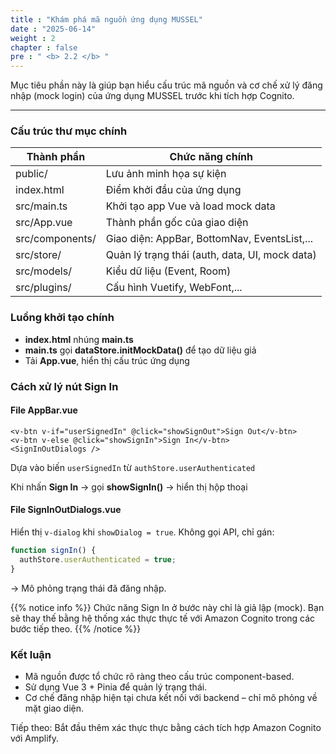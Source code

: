 ```yaml
---
title : "Khám phá mã nguồn ứng dụng MUSSEL"
date : "2025-06-14" 
weight : 2 
chapter : false
pre : " <b> 2.2 </b> "
---
```

Mục tiêu phần này là giúp bạn hiểu cấu trúc mã nguồn và cơ chế xử lý đăng nhập (mock login) của ứng dụng MUSSEL trước khi tích hợp Cognito.

---

### Cấu trúc thư mục chính

| Thành phần              | Chức năng chính                                     |
|-------------------------|-----------------------------------------------------|
| public/               | Lưu ảnh minh họa sự kiện                            |
| index.html            | Điểm khởi đầu của ứng dụng                          |
| src/main.ts           | Khởi tạo app Vue và load mock data                 |
| src/App.vue           | Thành phần gốc của giao diện                        |
| src/components/       | Giao diện: AppBar, BottomNav, EventsList,...        |
| src/store/            | Quản lý trạng thái (auth, data, UI, mock data)     |
| src/models/           | Kiểu dữ liệu (Event, Room)                          |
| src/plugins/          | Cấu hình Vuetify, WebFont,...                       |


### Luồng khởi tạo chính

- **index.html** nhúng **main.ts**
- **main.ts** gọi **dataStore.initMockData()** để tạo dữ liệu giả
- Tải **App.vue**, hiển thị cấu trúc ứng dụng


### Cách xử lý nút Sign In

#### File AppBar.vue

```vue
<v-btn v-if="userSignedIn" @click="showSignOut">Sign Out</v-btn>
<v-btn v-else @click="showSignIn">Sign In</v-btn>
<SignInOutDialogs />
```
Dựa vào biến `userSignedIn` từ `authStore.userAuthenticated`

Khi nhấn **Sign In** → gọi **showSignIn()** → hiển thị hộp thoại

#### File SignInOutDialogs.vue  

Hiển thị `v-dialog` khi `showDialog = true`. Không gọi API, chỉ gán:

```ts
function signIn() {
  authStore.userAuthenticated = true;
}
```
→ Mô phỏng trạng thái đã đăng nhập.

{{% notice info %}}
Chức năng Sign In ở bước này chỉ là giả lập (mock).
Bạn sẽ thay thế bằng hệ thống xác thực thực tế với Amazon Cognito trong các bước tiếp theo.
{{% /notice %}}

### Kết luận
- Mã nguồn được tổ chức rõ ràng theo cấu trúc component-based.  
- Sử dụng Vue 3 + Pinia để quản lý trạng thái.  
- Cơ chế đăng nhập hiện tại chưa kết nối với backend – chỉ mô phỏng về mặt giao diện.  

Tiếp theo: Bắt đầu thêm xác thực thực bằng cách tích hợp Amazon Cognito với Amplify.